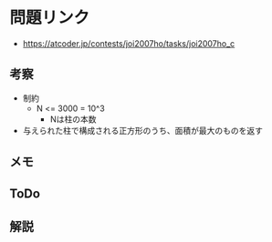 # 問題リンク
- https://atcoder.jp/contests/joi2007ho/tasks/joi2007ho_c

## 考察
- 制約
    - N <= 3000 = 10^3
        - Nは柱の本数
- 与えられた柱で構成される正方形のうち、面積が最大のものを返す

## メモ

## ToDo

## 解説